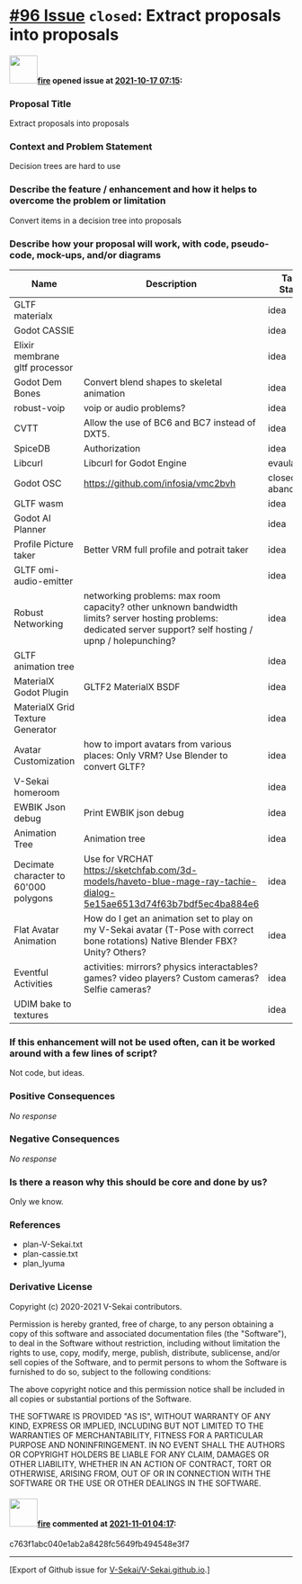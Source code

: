 # [\#96 Issue](https://github.com/V-Sekai/V-Sekai.github.io/issues/96) `closed`: Extract proposals into proposals

#### <img src="https://avatars.githubusercontent.com/u/32321?u=c2e06a3d2b49a467aa907e54aa259516440267cc&v=4" width="50">[fire](https://github.com/fire) opened issue at [2021-10-17 07:15](https://github.com/V-Sekai/V-Sekai.github.io/issues/96):

### Proposal Title

Extract proposals into proposals

### Context and Problem Statement

Decision trees are hard to use

### Describe the feature / enhancement and how it helps to overcome the problem or limitation

Convert items in a decision tree into proposals

### Describe how your proposal will work, with code, pseudo-code, mock-ups, and/or diagrams

Name | Description | Task Stage
-- | -- | --
GLTF materialx |   | idea
Godot CASSIE |   | idea
Elixir membrane gltf processor |   | idea
Godot Dem Bones | Convert blend shapes to skeletal animation | idea
robust-voip | voip or audio problems? | idea
CVTT | Allow the use of BC6 and BC7 instead of DXT5. | idea
SpiceDB | Authorization | idea
Libcurl | Libcurl for Godot Engine | evaulate
Godot OSC | https://github.com/infosia/vmc2bvh | closed abandoned
GLTF wasm |   | idea
Godot AI Planner |   | idea
Profile Picture taker | Better VRM full profile and potrait taker | idea
GLTF omi-audio-emitter |   | idea
Robust Networking | networking problems: max room capacity? other unknown bandwidth limits? server hosting problems: dedicated server support? self hosting / upnp / holepunching? | idea
GLTF animation tree |   | idea
MaterialX Godot Plugin | GLTF2 MaterialX BSDF | idea
MaterialX Grid Texture Generator |   | idea
Avatar Customization | how to import avatars from various places: Only VRM? Use Blender to convert GLTF? | idea
V-Sekai homeroom |   | idea
EWBIK Json debug | Print EWBIK json debug | idea
Animation Tree | Animation tree | idea
Decimate character to 60'000 polygons | Use for VRCHAT https://sketchfab.com/3d-models/haveto-blue-mage-ray-tachie-dialog-5e15ae6513d74f63b7bdf5ec4ba884e6 | idea
Flat Avatar Animation | How do I get an animation set to play on my V-Sekai avatar (T-Pose with correct bone rotations) Native Blender FBX? Unity? Others? | idea
Eventful Activities | activities: mirrors? physics interactables? games? video players? Custom cameras? Selfie cameras? | idea
UDIM bake to textures |   | idea

### If this enhancement will not be used often, can it be worked around with a few lines of script?

Not code, but ideas.

### Positive Consequences

_No response_

### Negative Consequences

_No response_

### Is there a reason why this should be core and done by us?

Only we know.

### References

* plan-V-Sekai.txt
* plan-cassie.txt
* plan_lyuma 

### Derivative License

Copyright (c) 2020-2021 V-Sekai contributors.

Permission is hereby granted, free of charge, to any person obtaining a copy
of this software and associated documentation files (the "Software"), to deal
in the Software without restriction, including without limitation the rights
to use, copy, modify, merge, publish, distribute, sublicense, and/or sell
copies of the Software, and to permit persons to whom the Software is
furnished to do so, subject to the following conditions:

The above copyright notice and this permission notice shall be included in all
copies or substantial portions of the Software.

THE SOFTWARE IS PROVIDED "AS IS", WITHOUT WARRANTY OF ANY KIND, EXPRESS OR
IMPLIED, INCLUDING BUT NOT LIMITED TO THE WARRANTIES OF MERCHANTABILITY,
FITNESS FOR A PARTICULAR PURPOSE AND NONINFRINGEMENT. IN NO EVENT SHALL THE
AUTHORS OR COPYRIGHT HOLDERS BE LIABLE FOR ANY CLAIM, DAMAGES OR OTHER
LIABILITY, WHETHER IN AN ACTION OF CONTRACT, TORT OR OTHERWISE, ARISING FROM,
OUT OF OR IN CONNECTION WITH THE SOFTWARE OR THE USE OR OTHER DEALINGS IN THE
SOFTWARE.


#### <img src="https://avatars.githubusercontent.com/u/32321?u=c2e06a3d2b49a467aa907e54aa259516440267cc&v=4" width="50">[fire](https://github.com/fire) commented at [2021-11-01 04:17](https://github.com/V-Sekai/V-Sekai.github.io/issues/96#issuecomment-955914924):

c763f1abc040e1ab2a8428fc5649fb494548e3f7


-------------------------------------------------------------------------------



[Export of Github issue for [V-Sekai/V-Sekai.github.io](https://github.com/V-Sekai/V-Sekai.github.io).]
